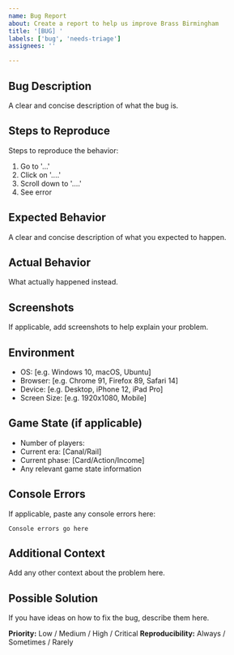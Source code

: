 ```yaml
---
name: Bug Report
about: Create a report to help us improve Brass Birmingham
title: '[BUG] '
labels: ['bug', 'needs-triage']
assignees: ''

---
```


## Bug Description
A clear and concise description of what the bug is.

## Steps to Reproduce
Steps to reproduce the behavior:
1. Go to '...'
2. Click on '....'
3. Scroll down to '....'
4. See error

## Expected Behavior
A clear and concise description of what you expected to happen.

## Actual Behavior
What actually happened instead.

## Screenshots
If applicable, add screenshots to help explain your problem.

## Environment
- OS: [e.g. Windows 10, macOS, Ubuntu]
- Browser: [e.g. Chrome 91, Firefox 89, Safari 14]
- Device: [e.g. Desktop, iPhone 12, iPad Pro]
- Screen Size: [e.g. 1920x1080, Mobile]

## Game State (if applicable)
- Number of players: 
- Current era: [Canal/Rail]
- Current phase: [Card/Action/Income]
- Any relevant game state information

## Console Errors
If applicable, paste any console errors here:
```
Console errors go here
```

## Additional Context
Add any other context about the problem here.

## Possible Solution
If you have ideas on how to fix the bug, describe them here.

**Priority:** Low / Medium / High / Critical
**Reproducibility:** Always / Sometimes / Rarely